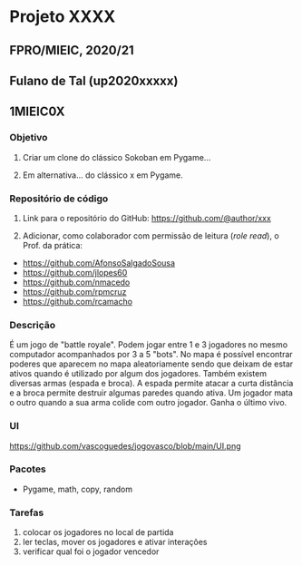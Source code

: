 # Projeto XXXX
## FPRO/MIEIC, 2020/21
## Fulano de Tal (up2020xxxxx)
## 1MIEIC0X

### Objetivo

1. Criar um clone do clássico Sokoban em Pygame...

2. Em alternativa... do clássico x em Pygame.

### Repositório de código

1) Link para o repositório do GitHub: https://github.com/@author/xxx

2) Adicionar, como colaborador com permissão de leitura (*role read*), o Prof. da prática:

- https://github.com/AfonsoSalgadoSousa
- https://github.com/jlopes60
- https://github.com/nmacedo
- https://github.com/rpmcruz
- https://github.com/rcamacho

### Descrição

É um jogo de "battle royale". Podem jogar entre 1 e 3 jogadores no mesmo computador acompanhados por 3 a 5 "bots".
No mapa é possível encontrar poderes que aparecem no mapa aleatoriamente sendo que deixam de estar ativos quando é utilizado por algum dos jogadores.
Também existem diversas armas (espada e broca). A espada permite atacar a curta distância e a broca permite destruir algumas paredes quando ativa.
Um jogador mata o outro quando a sua arma colide com outro jogador. Ganha o último vivo.

### UI

https://github.com/vascoguedes/jogovasco/blob/main/UI.png

### Pacotes

- Pygame, math, copy, random

### Tarefas

1. colocar os jogadores no local de partida
1. ler teclas, mover os jogadores e ativar interações
2. verificar qual foi o jogador vencedor


